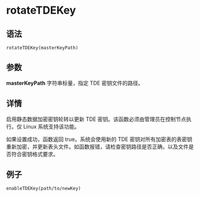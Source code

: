 # rotateTDEKey

## 语法

`rotateTDEKey(masterKeyPath)`

## 参数

**masterKeyPath** 字符串标量，指定 TDE 密钥文件的路径。

## 详情

启用静态数据加密密钥轮转以更新 TDE 密钥。该函数必须由管理员在控制节点执行。仅 Linux 系统支持该功能。

如果设置成功，函数返回 true。系统会使用新的 TDE
密钥对所有加密表的表密钥重新加密，并更新表头文件。如函数报错，请检查密钥路径是否正确，以及文件是否符合密钥格式要求。

## 例子

```
enableTDEKey(path/to/newKey)
```

